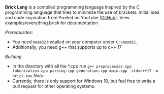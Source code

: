 **Brick Lang** is a compiled programming language inspired by the C programming language that tries to minimize the use of brackets. Initial idea and code inspiration from Pixeled on YouTube ([GitHub](https://github.com/orosmatthew/hydrogen-cpp)). 
View examples/everything.brick for documentation

*Prerequisites:* 
- You need `masm32` installed on your computer under `C:\masm32`.
- Additionally, you need g++ that supports up to c++ 17

*Building*
- In the directory with all the *.cpp run `g++ preprocessor.cpp tokenization.cpp parsing.cpp generation.cpp main.cpp -std=c++17 -o brick.exe`
*Note:* 
- Currently, there is only support for Windows 10, but feel free to write a pull request for other operating systems.

